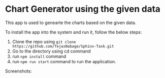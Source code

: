 # Chart Generator using the given data

This app is used to genearte the charts based on the given data.

To install the app into the system and run it, follow the below steps:

1. Clone the repo using `git clone https://github.com/TejasNabage/Sphinx-Task.git`
2. Go to the directory using cd command
3. run `npm install` command
4. run `npm run start` command to run the application.

Screenshots:



